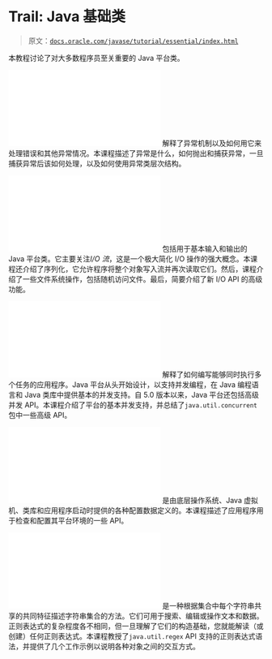 # Trail: Java 基础类

> 原文：[`docs.oracle.com/javase/tutorial/essential/index.html`](https://docs.oracle.com/javase/tutorial/essential/index.html)

本教程讨论了对大多数程序员至关重要的 Java 平台类。

![Trail icon **异常**](img/index.html) 解释了异常机制以及如何用它来处理错误和其他异常情况。本课程描述了异常是什么，如何抛出和捕获异常，一旦捕获异常后该如何处理，以及如何使用异常类层次结构。

![Trail icon **基本 I/O**](img/index.html) 包括用于基本输入和输出的 Java 平台类。它主要关注*I/O 流*，这是一个极大简化 I/O 操作的强大概念。本课程还介绍了序列化，它允许程序将整个对象写入流并再次读取它们。然后，课程介绍了一些文件系统操作，包括随机访问文件。最后，简要介绍了新 I/O API 的高级功能。

![Trail icon **并发**](img/index.html) 解释了如何编写能够同时执行多个任务的应用程序。Java 平台从头开始设计，以支持并发编程，在 Java 编程语言和 Java 类库中提供基本的并发支持。自 5.0 版本以来，Java 平台还包括高级并发 API。本课程介绍了平台的基本并发支持，并总结了`java.util.concurrent`包中一些高级 API。

![Trail icon **平台环境**](img/index.html) 是由底层操作系统、Java 虚拟机、类库和应用程序启动时提供的各种配置数据定义的。本课程描述了应用程序用于检查和配置其平台环境的一些 API。

![Trail icon **正则表达式**](img/index.html) 是一种根据集合中每个字符串共享的共同特征描述字符串集合的方法。它们可用于搜索、编辑或操作文本和数据。正则表达式的复杂程度各不相同，但一旦理解了它们的构造基础，您就能解读（或创建）任何正则表达式。本课程教授了`java.util.regex` API 支持的正则表达式语法，并提供了几个工作示例以说明各种对象之间的交互方式。
